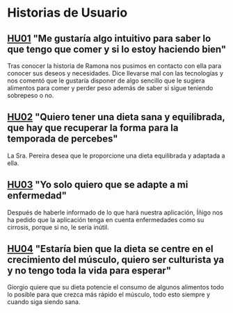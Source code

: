 # Historias de Usuario

## [HU01](https://github.com/Gundisalvus2/Wind-of-change/issues/2) "Me gustaría algo intuitivo para saber lo que tengo que comer y si lo estoy haciendo bien"
Tras conocer la historia de Ramona nos pusimos en contacto con ella para conocer sus deseos y necesidades. Dice llevarse mal con las tecnologías y nos comentó que le gustaría disponer de algo sencillo que le sugiera alimentos para comer y perder peso además de saber si sigue teniendo sobrepeso o no.<br/>

## [HU02](https://github.com/Gundisalvus2/Wind-of-change/issues/3) "Quiero tener una dieta sana y equilibrada, que hay que recuperar la forma para la temporada de percebes"
La Sra. Pereira desea que le proporcione una dieta equilibrada y adaptada a ella.<br/>

## [HU03](https://github.com/Gundisalvus2/Wind-of-change/issues/4) "Yo solo quiero que se adapte a mi enfermedad"
Después de haberle informado de lo que hará nuestra aplicación, Íñigo nos ha pedido que la aplicación tenga en cuenta enfermedades como su cirrosis, porque si no, le sería inútil.<br/>

## [HU04](https://github.com/Gundisalvus2/Wind-of-change/issues/5) "Estaría bien que la dieta se centre en el crecimiento del músculo, quiero ser culturista ya y no tengo toda la vida para esperar"
Giorgio quiere que su dieta potencie el consumo de algunos alimentos todo lo posible para que crezca más rápido el músculo, todo esto siempre y cuando siga siendo sana.<br/>

